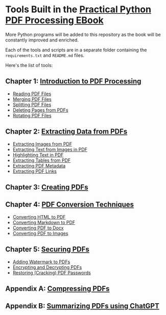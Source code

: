 # Tools Built in the [Practical Python PDF Processing EBook](https://thepythoncode.com/practical-python-pdf-processing-ebook)

More Python programs will be added to this repository as the book will be constantly improved and enriched.

Each of the tools and scripts are in a separate folder containing the `requirements.txt` and `README.md` files.

Here's the list of tools:
## Chapter 1: [Introduction to PDF Processing](chapter1-introduction-to-pdf-processing)
- [Reading PDF Files](chapter1-introduction-to-pdf-processing/reading-pdf)
- [Merging PDF Files](chapter1-introduction-to-pdf-processing/merging-pdfs)
- [Splitting PDF Files](chapter1-introduction-to-pdf-processing/splitting-pdfs)
- [Deleting Pages from PDFs](chapter1-introduction-to-pdf-processing/deleting-pages-from-pdfs)
- [Rotating PDF Files](chapter1-introduction-to-pdf-processing/rotating-pdfs)
## Chapter 2: [Extracting Data from PDFs](chapter2-extracting-data-from-pdfs)
- [Extracting Images from PDF](chapter2-extracting-data-from-pdfs/extracting-pdf-images)
- [Extracting Text from Images in PDF](chapter2-extracting-data-from-pdfs/extracting-text-from-images-in-pdf)
- [Highlighting Text in PDF](chapter2-extracting-data-from-pdfs/highlighting-text-in-pdf)
- [Extracting Tables from PDF](chapter2-extracting-data-from-pdfs/extracting-pdf-tables)
- [Extracting PDF Metadata](chapter2-extracting-data-from-pdfs/extracting-pdf-metadata)
- [Extracting PDF Links](chapter2-extracting-data-from-pdfs/extracting-pdf-links)
## Chapter 3: [Creating PDFs](chapter3-creating-pdfs/creating-pdfs/)
## Chapter 4: [PDF Conversion Techniques](chapter4-pdf-conversions)
- [Converting HTML to PDF](chapter4-pdf-conversions/converting-html-to-pdf)
- [Converting Markdown to PDF](chapter4-pdf-conversions/converting-markdown-to-pdf)
- [Converting PDF to Docx](chapter4-pdf-conversions/converting-pdf-to-docx)
- [Converting PDF to Images](chapter4-pdf-conversions/converting-pdf-to-images)
## Chapter 5: [Securing PDFs](chapter5-securing-pdfs)
- [Adding Watermark to PDFs](chapter5-securing-pdfs/adding-watermark-to-pdf)
- [Encrypting and Decrypting PDFs](chapter5-securing-pdfs/encrypting-and-decrypting-pdfs)
- [Restoring (Cracking) PDF Passwords](chapter5-securing-pdfs/cracking-pdfs)
## Appendix A: [Compressing PDFs](appendix-a-compressing-pdfs)
## Appendix B: [Summarizing PDFs using ChatGPT](appendix-b-summarizing-pdfs-with-chatgpt)